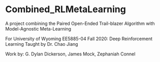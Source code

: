 # Combined_RLMetaLearning
A project combining the Paired Open-Ended Trail-blazer Algorithm with Model-Agnostic Meta-Learning

For University of Wyoming EE5885-04 Fall 2020: Deep Reinforcement Learning
Taught by Dr. Chao Jiang

Work by: G. Dylan Dickerson, James Mock, Zephaniah Connel
